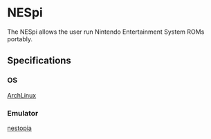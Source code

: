 # NESpi
The NESpi allows the user run Nintendo Entertainment System ROMs portably.

## Specifications
### OS
[ArchLinux](https://www.archlinux.org/ "archlinux")
### Emulator
[nestopia](http://nestopia.sourceforge.net/ "nestopia")
